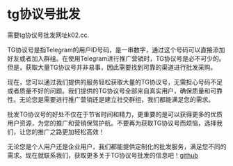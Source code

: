 # tg协议号批发

需要tg协议号批发网址k02.cc.

TG协议号是指Telegram的用户ID号码，是一串数字，通过这个号码可以直接添加好友或者加入群组。在使用Telegram进行推广营销时，TG协议号是必不可少的。但是，获取大量TG协议号并非易事，因此需要找到可靠的渠道进行批发采购。

现在，您可以通过我们提供的服务轻松获取大量的TG协议号，无需担心号码不足或者质量不好的问题。我们提供的TG协议号全部来自真实用户，确保质量和可靠性。无论您是需要进行推广营销还是建立社交群组，我们都能满足您的需求。

批发TG协议号的好处不仅在于节省时间和精力，更重要的是可以获得更多的优质用户资源，为您的推广和营销保驾护航。不要再为获取TG协议号而烦恼，选择我们，让您的推广之路更加轻松高效！

无论您是个人用户还是企业用户，我们都能提供定制化的批发服务，满足您不同的需求。现在就联系我们，获取更多关于TG协议号批发的信息吧！[github](https://github.com)